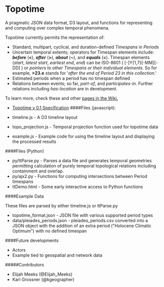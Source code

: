 Topotime
========

A pragmatic JSON data format, D3 layout, and functions for representing and computing over complex temporal phenomena.


Topotime currently permits the representation of:

* Standard, multipart, cyclical, and duration-defined _Timespans_ in _Periods_
* Uncertain temporal extents; operators for Timespan elements include: **_before_** (**<**), **_after_** (**>**), **_about_** (**~**), and **_equals_** (**=**). Timespan elements (_start_, _latest start_, _earliest end_, _end_) can be ISO-8601 ( [-]Y{1,7}[-MM][-DD] ) or _pointers to other Timespans or their individual elements_. So for example, **>23.e** stands for '_after the end of Period 23 in this collection_.' 
* Estimated periods when a period has no timespan defined
* Relations between events; so far, _part-of_, and _participates-in_. Further relations including _has-location_ are in development.

To learn more, check these and other [pages in the Wiki.](https://github.com/ComputingPlace/topotime/wiki)

* [Topotime v 0.1 Specification](https://github.com/ComputingPlace/topotime/wiki/Topotime-v-0.1-specification)
####Files (javascript):

* timeline.js - A D3 timeline layout
* topo\_projection.js - Temporal projection function used for topotime data
* example.js - Example code for using the timeline layout and displaying the processed results

####Files (Python)
* py/ttParse.py - Parses a data file and generates temporal geometries permitting calculation of purely temporal topological relations including containment and overlap.
* py/ajx2.py - Functions for computing intersections between Period timespans
* ttDemo.html - Some early interactive access to Python functions

####Example Data

These files are parsed by either timeline.js or ttParse.py
* topotime_format.json - JSON file with various supported period types
* data/pleiades\_periods.json - pleiades\_periods.csv converted into a JSON object with the addition of an extra period ("Holocene Climatic Optimum") with no defined timespan


####Future developments
* Actors
* Example tied to geospatial and network data

#####Contributors
* Elijah Meeks (@Elijah_Meeks)
* Karl Grossner (@kgeographer)
